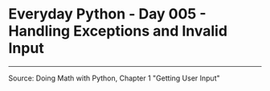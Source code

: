 # Everyday Python - Day 005 - Handling Exceptions and Invalid Input

---

Source: Doing Math with Python, Chapter 1 "Getting User Input"